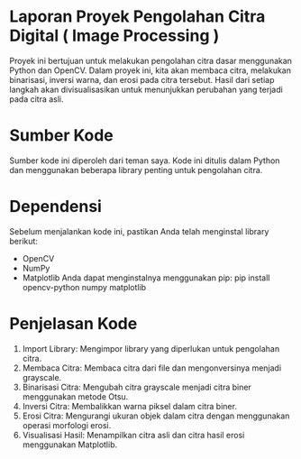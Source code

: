 # Laporan Proyek Pengolahan Citra Digital ( Image Processing )
Proyek ini bertujuan untuk melakukan pengolahan citra dasar menggunakan Python dan OpenCV. Dalam proyek ini, kita akan membaca citra, melakukan binarisasi, inversi warna, dan erosi pada citra tersebut. Hasil dari setiap langkah akan divisualisasikan untuk menunjukkan perubahan yang terjadi pada citra asli.
 
 # Sumber Kode
Sumber kode ini diperoleh dari teman saya. Kode ini ditulis dalam Python dan menggunakan beberapa library penting untuk pengolahan citra.

# Dependensi
Sebelum menjalankan kode ini, pastikan Anda telah menginstal library berikut:
- OpenCV
- NumPy
- Matplotlib
Anda dapat menginstalnya menggunakan pip:
pip install opencv-python numpy matplotlib

# Penjelasan Kode
1. Import Library: Mengimpor library yang diperlukan untuk pengolahan citra.
2. Membaca Citra: Membaca citra dari file dan mengonversinya menjadi grayscale.
3. Binarisasi Citra: Mengubah citra grayscale menjadi citra biner menggunakan metode Otsu.
4. Inversi Citra: Membalikkan warna piksel dalam citra biner.
5. Erosi Citra: Mengurangi ukuran objek dalam citra dengan menggunakan operasi morfologi erosi.
6. Visualisasi Hasil: Menampilkan citra asli dan citra hasil erosi menggunakan Matplotlib.
